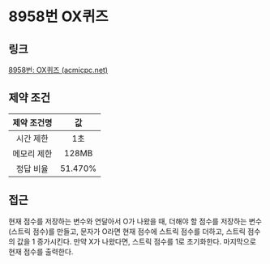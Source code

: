 # 8958번 OX퀴즈

## 링크

[8958번: OX퀴즈 (acmicpc.net)](https://www.acmicpc.net/problem/8958)

## 제약 조건

| 제약 조건명 |   값    |
| :---------: | :-----: |
|  시간 제한  |   1초   |
| 메모리 제한 |  128MB  |
|  정답 비율  | 51.470% |

## 접근

현재 점수를 저장하는 변수와 연달아서 O가 나왔을 때, 더해야 할 점수를 저장하는 변수(스트릭 점수)를 만들고, 문자가 O라면 현재 점수에 스트릭 점수를 더하고, 스트릭 점수의 값을 1 증가시킨다. 만약 X가 나왔다면, 스트릭 점수를 1로 초기화한다. 마지막으로 현재 점수를 출력한다.

